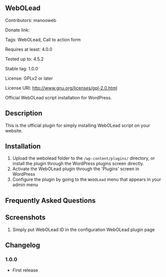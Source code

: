 ## WebOLead ##

Contributors: manooweb

Donate link:

Tags: WebOLead, Call to action form

Requires at least: 4.0.0

Tested up to: 4.5.2

Stable tag: 1.0.0

License: GPLv2 or later

License URI: http://www.gnu.org/licenses/gpl-2.0.html

Official WebOLead script installation for WordPress.

## Description ##

This is the official plugin for simply installing WebOLead script on your website.

## Installation ##

1. Upload the webolead folder to the `/wp-content/plugins/` directory, or install the plugin through the WordPress plugins screen directly.
1. Activate the WebOLead plugin through the 'Plugins' screen in WordPress
1. Configure the plugin by going to the `WebOLead` menu that appears in your admin menu

## Frequently Asked Questions ##

## Screenshots ##
1. Simply put WebOLead ID in the configuration WebOLead plugin page

## Changelog ##

### 1.0.0 ###
* First release
